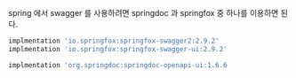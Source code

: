 spring 에서 swagger 를 사용하려면 springdoc 과 springfox 중 하나를 이용하면 된다.

```groovy
implmentation 'io.springfox:springfox-swagger2:2.9.2'
implmentation 'io.springfox:springfox-swagger-ui:2.9.2'

implmentation 'org.springdoc:springdoc-openapi-ui:1.6.6
```